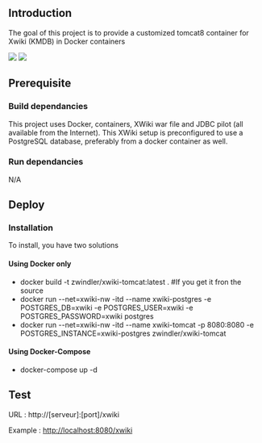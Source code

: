 ## Introduction

The goal of this project is to provide a customized tomcat8 container for Xwiki (KMDB) in Docker containers

[![](https://images.microbadger.com/badges/version/zwindler/xwiki-tomcat8.svg)](http://microbadger.com/images/zwindler/xwiki-tomcat8) [![](https://images.microbadger.com/badges/image/zwindler/xwiki-tomcat8.svg)](http://microbadger.com/images/zwindler/xwiki-tomcat8)


## Prerequisite 

### Build dependancies

This project uses Docker, containers, XWiki war file and JDBC pilot (all available from the Internet). This XWiki setup is preconfigured to use a PostgreSQL database, preferably from a docker container as well.

### Run dependancies

N/A

## Deploy

### Installation

To install, you have two solutions

#### Using Docker only

  * docker build -t zwindler/xwiki-tomcat:latest . #If you get it fron the source
  * docker run --net=xwiki-nw -itd --name xwiki-postgres -e POSTGRES_DB=xwiki -e POSTGRES_USER=xwiki -e POSTGRES_PASSWORD=xwiki postgres
  * docker run --net=xwiki-nw -itd --name xwiki-tomcat -p 8080:8080 -e POSTGRES_INSTANCE=xwiki-postgres zwindler/xwiki-tomcat
				
#### Using Docker-Compose
						
  * docker-compose up -d
	
## Test

URL : http://[serveur]:[port]/xwiki

Example : <http://localhost:8080/xwiki>
